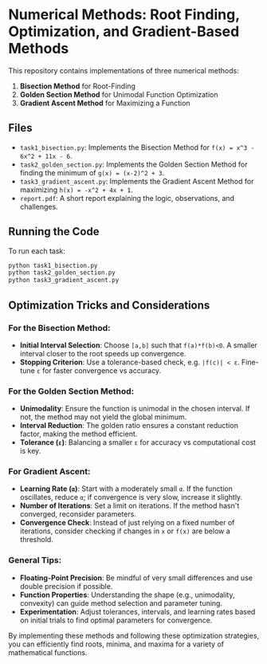 # Numerical Methods: Root Finding, Optimization, and Gradient-Based Methods

This repository contains implementations of three numerical methods:

1. **Bisection Method** for Root-Finding
2. **Golden Section Method** for Unimodal Function Optimization
3. **Gradient Ascent Method** for Maximizing a Function

## Files

- `task1_bisection.py`: Implements the Bisection Method for `f(x) = x^3 - 6x^2 + 11x - 6`.
- `task2_golden_section.py`: Implements the Golden Section Method for finding the minimum of `g(x) = (x-2)^2 + 3`.
- `task3_gradient_ascent.py`: Implements the Gradient Ascent Method for maximizing `h(x) = -x^2 + 4x + 1`.
- `report.pdf`: A short report explaining the logic, observations, and challenges.

## Running the Code

To run each task:

```bash
python task1_bisection.py
python task2_golden_section.py
python task3_gradient_ascent.py
```

## Optimization Tricks and Considerations

### For the Bisection Method:
- **Initial Interval Selection**: Choose `[a,b]` such that `f(a)*f(b)<0`. A smaller interval closer to the root speeds up convergence.
- **Stopping Criterion**: Use a tolerance-based check, e.g. `|f(c)| < ε`. Fine-tune `ε` for faster convergence vs accuracy.

### For the Golden Section Method:
- **Unimodality**: Ensure the function is unimodal in the chosen interval. If not, the method may not yield the global minimum.
- **Interval Reduction**: The golden ratio ensures a constant reduction factor, making the method efficient.
- **Tolerance (`ε`)**: Balancing a smaller `ε` for accuracy vs computational cost is key.

### For Gradient Ascent:
- **Learning Rate (`α`)**: Start with a moderately small `α`. If the function oscillates, reduce `α`; if convergence is very slow, increase it slightly.
- **Number of Iterations**: Set a limit on iterations. If the method hasn't converged, reconsider parameters.
- **Convergence Check**: Instead of just relying on a fixed number of iterations, consider checking if changes in `x` or `f(x)` are below a threshold.

### General Tips:
- **Floating-Point Precision**: Be mindful of very small differences and use double precision if possible.
- **Function Properties**: Understanding the shape (e.g., unimodality, convexity) can guide method selection and parameter tuning.
- **Experimentation**: Adjust tolerances, intervals, and learning rates based on initial trials to find optimal parameters for convergence.

By implementing these methods and following these optimization strategies, you can efficiently find roots, minima, and maxima for a variety of mathematical functions.